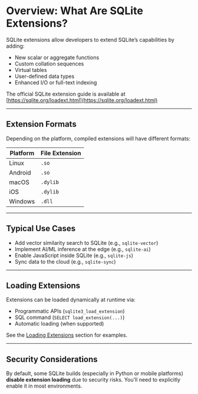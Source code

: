 # Overview: What Are SQLite Extensions?

SQLite extensions allow developers to extend SQLite’s capabilities by adding:

- New scalar or aggregate functions
- Custom collation sequences
- Virtual tables
- User-defined data types
- Enhanced I/O or full-text indexing

The official SQLite extension guide is available at [https://sqlite.org/loadext.html](https://sqlite.org/loadext.html)

---

## Extension Formats

Depending on the platform, compiled extensions will have different formats:

| Platform | File Extension |
|----------|----------------|
| Linux    | `.so`          |
| Android  | `.so`          |
| macOS    | `.dylib`       |
| iOS      | `.dylib`       |
| Windows  | `.dll`         |

---

## Typical Use Cases

- Add vector similarity search to SQLite (e.g., `sqlite-vector`)
- Implement AI/ML inference at the edge (e.g., `sqlite-ai`)
- Enable JavaScript inside SQLite (e.g., `sqlite-js`)
- Sync data to the cloud (e.g., `sqlite-sync`)

---

## Loading Extensions

Extensions can be loaded dynamically at runtime via:

- Programmatic APIs (`sqlite3_load_extension`)
- SQL command (`SELECT load_extension(...)`)
- Automatic loading (when supported)

See the [Loading Extensions](loading.md) section for examples.

---

## Security Considerations

By default, some SQLite builds (especially in Python or mobile platforms) **disable extension loading** due to security risks. You'll need to explicitly enable it in most environments.
